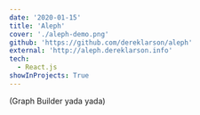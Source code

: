 ```yaml
---
date: '2020-01-15'
title: 'Aleph'
cover: './aleph-demo.png'
github: 'https://github.com/dereklarson/aleph'
external: 'http://aleph.dereklarson.info'
tech:
  - React.js
showInProjects: True
---
```


(Graph Builder yada yada)
